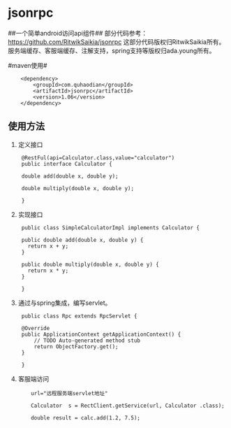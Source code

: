 jsonrpc
======
##一个简单android访问api组件##
部分代码参考：https://github.com/RitwikSaikia/jsonrpc
这部分代码版权归RitwikSaikia所有。服务端缓存、客服端缓存、注解支持，spring支持等版权归ada.young所有。


#maven使用#


        <dependency>
            <groupId>com.quhaodian</groupId>
            <artifactId>jsonrpc</artifactId>
            <version>1.06</version>
        </dependency>

## 使用方法 ##
1. 定义接口

    	 	
	    @RestFul(api=Calculator.class,value="calculator")
	    public interface Calculator {
	 
	    double add(double x, double y);
	
	    double multiply(double x, double y);
	
	    }
    


2. 实现接口

	    public class SimpleCalculatorImpl implements Calculator {
	    
	    public double add(double x, double y) {
	      return x + y;
	    }
	    
	    public double multiply(double x, double y) {
	      return x * y;
	    }
	    
	    }

3. 通过与spring集成，编写servlet。
    
    	public class Rpc extends RpcServlet {
    
    	@Override
    	public ApplicationContext getApplicationContext() {
    		// TODO Auto-generated method stub
    		return ObjectFactory.get();
    	}
    
   	    }
    
4. 客服端访问

   
    	   
    	   url="远程服务端servlet地址"
    
    	   Calculator  s = RectClient.getService(url, Calculator .class);
    
           double result = calc.add(1.2, 7.5);
	   


  
